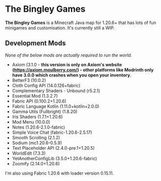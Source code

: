# The Bingley Games
**The Bingley Games** is a Minecraft Java map for 1.20.6+ that has lots of fun minigames and customisation. It's currently still a WIP.

## Development Mods
_None of the below mods are actually required to run the world._
- Axiom (3.1.0 - **this version is only on Axiom's website (https://axiom.moulberry.com/) - other platforms like Modrinth only have 3.0.0 which crashes when you open your inventory.**
- BetterF3 (10.0.2)
- Cloth Config API (14.0.126+fabric)
- Complementary Shaders - Unbound (r5.2.1)
- Essential Mod (1.3.2.7)
- Fabric API (0.100.2+1.20.6)
- Fabric Language Kotlin (1.11.0+kotlin+2.0.0)
- Gamma Utils (Fullbright) (1.8.20)
- Iris Shaders (1.7.1+1.20.6)
- Mod Menu (10.0.0)
- Notes (1.20.6-2.1.0-fabric)
- Simple Voice Chat (fabric-1.20.6-2.5.17)
- Smooth Scrolling (2.1.2)
- Sodium (mc1.20.6-0.5.9)
- Text Placeholder API (2.4.0-pre.1+1.20.5)
- WorldEdit (7.3.3)
- YetAnotherConfigLib (3.5.0+1.20.6-fabric)
- Zoomify (2.14.0+1.20.6)

I'm also using Fabric 1.20.6 with loader version 0.15.11.
